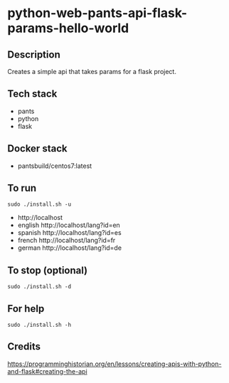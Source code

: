 # python-web-pants-api-flask-params-hello-world

## Description
Creates a simple api that takes params
for a flask project.

## Tech stack
- pants
- python
- flask

## Docker stack
- pantsbuild/centos7:latest

## To run
`sudo ./install.sh -u`
- http://localhost
- english http://localhost/lang?id=en
- spanish http://localhost/lang?id=es
- french http://localhost/lang?id=fr
- german http://localhost/lang?id=de

## To stop (optional)
`sudo ./install.sh -d`

## For help
`sudo ./install.sh -h`

## Credits
https://programminghistorian.org/en/lessons/creating-apis-with-python-and-flask#creating-the-api
